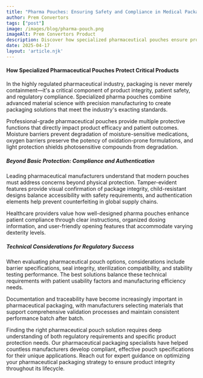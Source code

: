 ```yaml
---
title: "Pharma Pouches: Ensuring Safety and Compliance in Medical Packaging"
author: Prem Convertors
tags: ["post"]
image: /images/blog/pharma-pouch.png
imageAlt: Prem Convertors Product
description: Discover how specialized pharmaceutical pouches ensure product integrity, regulatory compliance, patient safety, and supply chain security for critical medications.
date: 2025-04-17
layout: 'article.njk'
---
```


#### How Specialized Pharmaceutical Pouches Protect Critical Products

In the highly regulated pharmaceutical industry, packaging is never merely containment—it's a critical component of product integrity, patient safety, and regulatory compliance. Specialized pharma pouches combine advanced material science with precision manufacturing to create packaging solutions that meet the industry's exacting standards.

Professional-grade pharmaceutical pouches provide multiple protective functions that directly impact product efficacy and patient outcomes. Moisture barriers prevent degradation of moisture-sensitive medications, oxygen barriers preserve the potency of oxidation-prone formulations, and light protection shields photosensitive compounds from degradation.

##### Beyond Basic Protection: Compliance and Authentication

Leading pharmaceutical manufacturers understand that modern pouches must address concerns beyond physical protection. Tamper-evident features provide visual confirmation of package integrity, child-resistant designs balance accessibility with safety requirements, and authentication elements help prevent counterfeiting in global supply chains.

Healthcare providers value how well-designed pharma pouches enhance patient compliance through clear instructions, organized dosing information, and user-friendly opening features that accommodate varying dexterity levels.

##### Technical Considerations for Regulatory Success

When evaluating pharmaceutical pouch options, considerations include barrier specifications, seal integrity, sterilization compatibility, and stability testing performance. The best solutions balance these technical requirements with patient usability factors and manufacturing efficiency needs.

Documentation and traceability have become increasingly important in pharmaceutical packaging, with manufacturers selecting materials that support comprehensive validation processes and maintain consistent performance batch after batch.

Finding the right pharmaceutical pouch solution requires deep understanding of both regulatory requirements and specific product protection needs. Our pharmaceutical packaging specialists have helped countless manufacturers develop compliant, effective pouch specifications for their unique applications. Reach out for expert guidance on optimizing your pharmaceutical packaging strategy to ensure product integrity throughout its lifecycle.